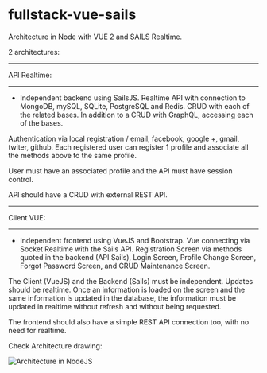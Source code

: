 # fullstack-vue-sails
Architecture in Node with VUE 2 and SAILS Realtime.

2 architectures:

---------------------

API Realtime:

---------------------

- Independent backend using SailsJS. Realtime API with connection to MongoDB, mySQL, SQLite, PostgreSQL and Redis. CRUD with each of the related bases. In addition to a CRUD with GraphQL, accessing each of the bases.

Authentication via local registration / email, facebook, google +, gmail, twiter, github. Each registered user can register 1 profile and associate all the methods above to the same profile.

User must have an associated profile and the API must have session control.

API should have a CRUD with external REST API.

---------------------

Client VUE:

---------------------

- Independent frontend using VueJS and Bootstrap. Vue connecting via Socket Realtime with the Sails API. Registration Screen via methods quoted in the backend (API Sails), Login Screen, Profile Change Screen, Forgot Password Screen, and CRUD Maintenance Screen.

The Client (VueJS) and the Backend (Sails) must be independent. Updates should be realtime. Once an information is loaded on the screen and the same information is updated in the database, the information must be updated in realtime without refresh and without being requested.

The frontend should also have a simple REST API connection too, with no need for realtime.

Check Architecture drawing:

![Architecture in NodeJS](http://webland.pt/arquitetura/Arquitetura.png)
